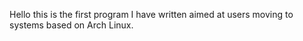 Hello this is the first program I have written aimed at users moving to systems based on Arch Linux.
